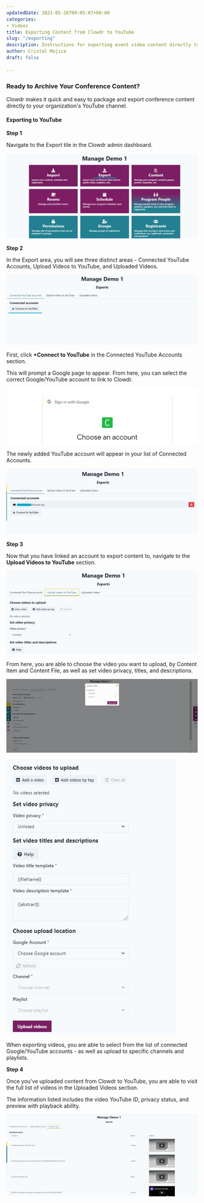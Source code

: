 ```yaml
---
updatedDate: 2021-05-26T09:05:07+00:00
categories:
- Videos
title: Exporting Content from Clowdr to YouTube
slug: "/exporting"
description: Instructions for exporting event video content directly to YouTube
author: Cristal Mojica
draft: false

---
```

### Ready to Archive Your Conference Content?

Clowdr makes it quick and easy to package and export conference content directly to your organization's YouTube channel. 

#### Exporting to YouTube

**Step 1**

Navigate to the Export tile in the Clowdr admin dashboard.

![](/images/export-1.jpg)

**Step 2**

In the Export area, you will see three distinct areas - Connected YouTube Accounts, Upload Videos to YouTube, and Uploaded Videos.

![](/images/export-2.jpg)

First, click **+Connect to YouTube** in the Connected YouTube Accounts section.

This will prompt a Google page to appear. From here, you can select the correct Google/YouTube account to link to Clowdr.

![](/images/export-3.jpg)

The newly added YouTube account will appear in your list of Connected Accounts.

![](/images/export-4.jpg)

**Step 3**

Now that you have linked an account to export content to, navigate to the **Upload Videos to YouTube** section.

![](/images/export-5.jpg)

From here, you are able to choose the video you want to upload, by Content Item and Content File, as well as set video privacy, titles, and descriptions.

![](/images/export-7a.jpg)

![](/images/export-6.jpg)

When exporting videos, you are able to select from the list of connected Google/YouTube accounts - as well as upload to specific channels and playlists.

**Step 4**

Once you've uploaded content from Clowdr to YouTube, you are able to visit the full list of videos in the Uploaded Videos section. 

The information listed includes the video YouTube ID, privacy status, and preview with playback ability. 

![](/images/export-7.jpg)